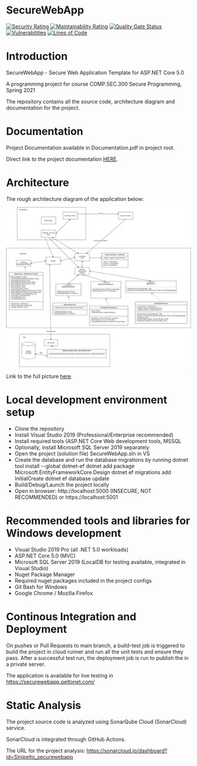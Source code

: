# SecureWebApp

[![Security Rating](https://sonarcloud.io/api/project_badges/measure?project=Sinipelto_securewebapp&metric=security_rating)](https://sonarcloud.io/dashboard?id=Sinipelto_securewebapp)
[![Maintainability Rating](https://sonarcloud.io/api/project_badges/measure?project=Sinipelto_securewebapp&metric=sqale_rating)](https://sonarcloud.io/dashboard?id=Sinipelto_securewebapp)
[![Quality Gate Status](https://sonarcloud.io/api/project_badges/measure?project=Sinipelto_securewebapp&metric=alert_status)](https://sonarcloud.io/dashboard?id=Sinipelto_securewebapp)
[![Vulnerabilities](https://sonarcloud.io/api/project_badges/measure?project=Sinipelto_securewebapp&metric=vulnerabilities)](https://sonarcloud.io/dashboard?id=Sinipelto_securewebapp)
[![Lines of Code](https://sonarcloud.io/api/project_badges/measure?project=Sinipelto_securewebapp&metric=ncloc)](https://sonarcloud.io/dashboard?id=Sinipelto_securewebapp)

# Introduction

SecureWebApp - Secure Web Application Template for ASP.NET Core 5.0

A programming project for course COMP.SEC.300 Secure Programming, Spring 2021

The repository contains all the source code, architecture diagram and documentation for the project.

# Documentation

Project Documentation available in Documentation.pdf in project root.

Direct link to the project documentation [HERE](./Documentation.pdf).

# Architecture

The rough architecture diagram of the application below:

![Image not available!](./Architecture.png "Application architecture diagram")

Link to the full picture [here](./Architecture.png).

# Local development environment setup

- Clone the repository
- Install Visual Studio 2019 (Professional/Enterprise recommended)
- Install required tools (ASP.NET Core Web development tools, MSSQL
- Optionally, install Microsoft SQL Server 2019 separately
- Open the project (solution file) SecureWebApp.sln in VS
- Create the database and run the database migrations by running
  dotnet tool install --global dotnet-ef
  dotnet add package Microsoft.EntityFrameworkCore.Design
  dotnet ef migrations add InitialCreate
  dotnet ef database update
- Build/Debug/Launch the project locally
- Open in browser: http://localhost:5000 (INSECURE, NOT RECOMMENDED) or https://localhost:5001

# Recommended tools and libraries for Windows development

- Visual Studio 2019 Pro (all .NET 5.0 workloads)
- ASP.NET Core 5.0 (MVC)
- Microsoft SQL Server 2019 (LocalDB for testing available, integrated in Visual Studio)  
- Nuget Package Manager
- Required nuget packages included in the project configs
- Git Bash for Windows
- Google Chrome / Mozilla Firefox

# Continous Integration and Deployment

On pushes or Pull Requests to main branch, a build-test job is triggered to build the project in cloud runner and run all the unit tests and ensure they pass.
After a successful test run, the deployment job is run to publish the in a private server.

The application is available for live testing in https://securewebapp.peltonet.com/

# Static Analysis

The project source code is analyzed using SonarQube Cloud (SonarCloud) service.

SonarCloud is integrated through GitHub Actions.

The URL for the project analysis: https://sonarcloud.io/dashboard?id=Sinipelto_securewebapp
